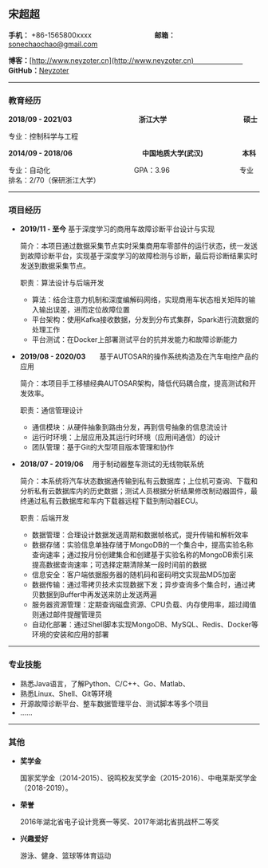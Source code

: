 ## 宋超超

**手机：** +86-1565800xxxx　　　　　　　　　**邮箱：** sonechaochao@gmail.com

**博客：**[http://www.neyzoter.cn](http://www.neyzoter.cn)　　　　　　　   **GitHub：**[Neyzoter](https://github.com/neyzoter)    

-----------------------

### 教育经历

**2018/09 - 2021/03**　　　　　　　　 　  **浙江大学**　　　　　　　　　　　**硕士**    

专业：控制科学与工程　　　　　　　　  

**2014/09 - 2018/06**　　　　　　　　　　**中国地质大学(武汉)**　　　    　　 **本科**    

专业：自动化　　　　　　　　　　　　GPA：3.96　　　　　　　　　　专业排名：2/70（保研浙江大学）  

------------------------

### 项目经历

* **2019/11 - 至今**              基于深度学习的商用车故障诊断平台设计与实现

  简介：本项目通过数据采集节点实时采集商用车零部件的运行状态，统一发送到故障诊断平台，实现基于深度学习的故障检测与诊断，最后将诊断结果实时发送到数据采集节点。

  职责：算法设计与后端开发

  * 算法：结合注意力机制和深度编解码网络，实现商用车状态相关矩阵的输入输出误差，进而定位故障位置
  * 平台架构：使用Kafka接收数据，分发到分布式集群，Spark进行流数据的处理工作
  * 平台测试：在Docker上部署测试平台的抗并发能力和故障诊断能力

* **2019/08 - 2020/03**　　基于AUTOSAR的操作系统构造及在汽车电控产品的应用

  简介：本项目手工移植经典AUTOSAR架构，降低代码耦合度，提高测试和开发效率。

  职责：通信管理设计

  * 通信模块：从硬件抽象到路由分发，再到信号抽象的信息流设计
  * 运行时环境：上层应用及其运行时环境（应用间通信）的设计
  * 团队管理：基于Git的大型项目版本管理和协作

* **2018/07 - 2019/06**　     用于制动器整车测试的无线物联系统

  简介：本系统将汽车状态数据通传输到私有云数据库；上位机可查询、下载和分析私有云数据库内的历史数据；测试人员根据分析结果修改制动器固件，最终通过私有云数据库和车内下载器远程下载到制动器ECU。

  职责：后端开发

  * 数据管理：合理设计数据发送周期和数据帧格式，提升传输和解析效率
  * 数据存储：实验信息单独存储于MongoDB的一个集合中，提高实验名称查询速率；通过按月份创建集合和创建基于实验名称的MongoDB索引来提高数据查询速率；可选择定期清除某一段时间前的数据
  * 信息安全：客户端依据服务器的随机码和密码明文实现盐MD5加密
  * 数据传输：通过零拷贝技术实现数据下发；异步查询多个集合时，通过拷贝数据到Buffer中再发送来防止发送两遍
  * 服务器资源管理：定期查询磁盘资源、CPU负载、内存使用率，超过阈值则通过邮件提醒管理员
  * 自动化部署：通过Shell脚本实现MongoDB、MySQL、Redis、Docker等环境的安装和应用的部署

----------------------------------

### 专业技能

* 熟悉Java语言，了解Python、C/C++、Go、Matlab、
* 熟悉Linux、Shell、Git等环境
* 开源故障诊断平台、整车数据管理平台、测试脚本等多个项目
* ……

---------------------

### 其他

* **奖学金**

  国家奖学金（2014-2015）、锐鸣校友奖学金（2015-2016）、中电莱斯奖学金（2018-2019）。

* **荣誉**

  2016年湖北省电子设计竞赛一等奖、2017年湖北省挑战杯二等奖

* **兴趣爱好**

  游泳、健身、篮球等体育运动